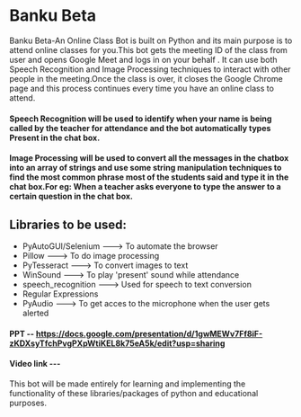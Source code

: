 # Banku Beta

Banku Beta-An Online Class Bot is built on Python and its main purpose is to attend online classes for you.This bot gets the meeting ID of the class from user and opens Google Meet and logs in on your behalf . It can use both Speech Recognition and Image Processing techniques to interact with other people in the meeting.Once the class is over, it closes the Google Chrome page and this process continues every time you have an online class to attend.

#### Speech Recognition will be used to identify when your name is being called by the teacher for attendance and the bot automatically types Present in the chat box.
#### Image Processing will be used to convert all the messages in the chatbox into an array of strings and use some string manipulation techniques to find the most common phrase most of the students said and type it in the chat box.For eg: When a teacher asks everyone to type the answer to a certain question in the chat box.

## Libraries to be used:
* PyAutoGUI/Selenium ---> To automate the browser 
* Pillow ---> To do image processing 
* PyTesseract ---> To convert images to text 
* WinSound ---> To play 'present' sound while attendance 
* speech_recognition ---> Used for speech to text conversion 
* Regular Expressions 
* PyAudio ---> To get acces to the microphone when the user gets alerted

#### PPT -- https://docs.google.com/presentation/d/1gwMEWv7Ff8iF-zKDXsyTfchPvgPXpWtiKEL8k75eA5k/edit?usp=sharing
#### Video link ---


This bot will be made entirely for learning and implementing the functionality of these libraries/packages of python and educational purposes.
